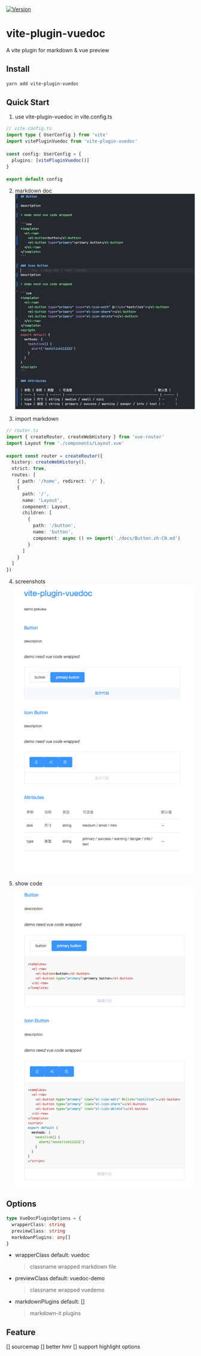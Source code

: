 <p>
  <a href="https://www.npmjs.com/package/vite-plugin-vuedoc" target="_blank">
    <img alt="Version" src="https://img.shields.io/npm/v/vite-plugin-vuedoc.svg">
  </a>
</p>

# vite-plugin-vuedoc

A vite plugin for markdown & vue preview

## Install

```sh
yarn add vite-plugin-vuedoc
```

## Quick Start

1. use vite-plugin-vuedoc in vite.config.ts

```typescript
// vite.config.ts
import type { UserConfig } from 'vite'
import vitePluginVuedoc from 'vite-plugin-vuedoc'

const config: UserConfig = {
  plugins: [vitePluginVuedoc()]
}

export default config
```

2. markdown doc
   ![markdown doc](./playground/assets/WX20201015-120206.png)

3. import markdown

```typescript
// router.ts
import { createRouter, createWebHistory } from 'vue-router'
import Layout from './components/Layout.vue'

export const router = createRouter({
  history: createWebHistory(),
  strict: true,
  routes: [
    { path: '/home', redirect: '/' },
    {
      path: '/',
      name: 'Layout',
      component: Layout,
      children: [
        {
          path: '/button',
          name: 'button',
          component: async () => import('./docs/Button.zh-CN.md')
        }
      ]
    }
  ]
})
```

4. screenshots
   ![markdown doc](./playground/assets/WX20201015-120910.png)

5. show code
   ![markdown doc](./playground/assets/WX20201015-121156.png)

## Options

```typescript
type VueDocPluginOptions = {
  wrapperClass: string
  previewClass: string
  markdownPlugins: any[]
}
```

- wrapperClass default: vuedoc
  > classname wrapped markdown file
- previewClass default: vuedoc-demo
  > classname wrapped vuedemo
- markdownPlugins default: []
  > markdown-it plugins

## Feature

[] sourcemap
[] better hmr
[] support highlight options

